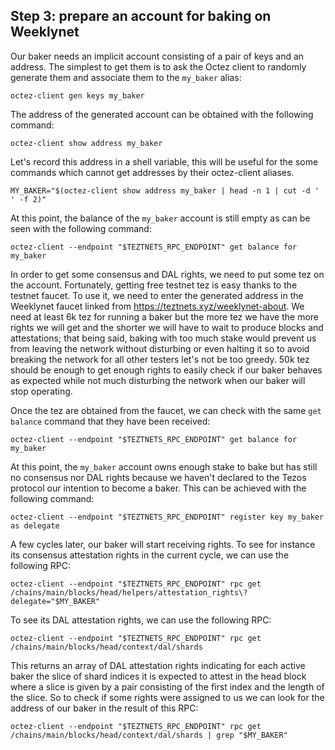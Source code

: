 ## Step 3: prepare an account for baking on Weeklynet

Our baker needs an implicit account consisting of a pair of keys and an address. The simplest to get them is to ask the Octez client to randomly generate them and associate them to the `my_baker` alias:

```
octez-client gen keys my_baker
```

The address of the generated account can be obtained with the following command:

```
octez-client show address my_baker
```

Let's record this address in a shell variable, this will be useful for the some commands which cannot get addresses by their octez-client aliases.

```
MY_BAKER="$(octez-client show address my_baker | head -n 1 | cut -d ' ' -f 2)"
```

At this point, the balance of the `my_baker` account is still empty as can be seen with the following command:

```
octez-client --endpoint "$TEZTNETS_RPC_ENDPOINT" get balance for my_baker
```

In order to get some consensus and DAL rights, we need to put some tez on the account. Fortunately, getting free testnet tez is easy thanks to the testnet faucet. To use it, we need to enter the generated address in the Weeklynet faucet linked from https://teztnets.xyz/weeklynet-about. We need at least 6k tez for running a baker but the more tez we have the more rights we will get and the shorter we will have to wait to produce blocks and attestations; that being said, baking with too much stake would prevent us from leaving the network without disturbing or even halting it so to avoid breaking the network for all other testers let's not be too greedy. 50k tez should be enough to get enough rights to easily check if our baker behaves as expected while not much disturbing the network when our baker will stop operating.

Once the tez are obtained from the faucet, we can check with the same `get balance` command that they have been received:

```
octez-client --endpoint "$TEZTNETS_RPC_ENDPOINT" get balance for my_baker
```

At this point, the `my_baker` account owns enough stake to bake but has still no consensus nor DAL rights because we haven't declared to the Tezos protocol our intention to become a baker. This can be achieved with the following command:

```
octez-client --endpoint "$TEZTNETS_RPC_ENDPOINT" register key my_baker as delegate
```

A few cycles later, our baker will start receiving rights. To see for instance its consensus attestation rights in the current cycle, we can use the following RPC:

```
octez-client --endpoint "$TEZTNETS_RPC_ENDPOINT" rpc get /chains/main/blocks/head/helpers/attestation_rights\?delegate="$MY_BAKER"
```

To see its DAL attestation rights, we can use the following RPC:

```
octez-client --endpoint "$TEZTNETS_RPC_ENDPOINT" rpc get /chains/main/blocks/head/context/dal/shards
```

This returns an array of DAL attestation rights indicating for each active baker the slice of shard indices it is expected to attest in the head block where a slice is given by a pair consisting of the first index and the length of the slice. So to check if some rights were assigned to us we can look for the address of our baker in the result of this RPC:

```
octez-client --endpoint "$TEZTNETS_RPC_ENDPOINT" rpc get /chains/main/blocks/head/context/dal/shards | grep "$MY_BAKER"
```
